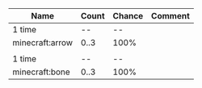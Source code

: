 | Name            | Count | Chance | Comment |
| --------------- | ----- | ------ | ------- |
| 1 time          |    -- |     -- |         |
| minecraft:arrow |  0..3 |   100% |         |
|                 |       |        |         |
| 1 time          |    -- |     -- |         |
| minecraft:bone  |  0..3 |   100% |         |